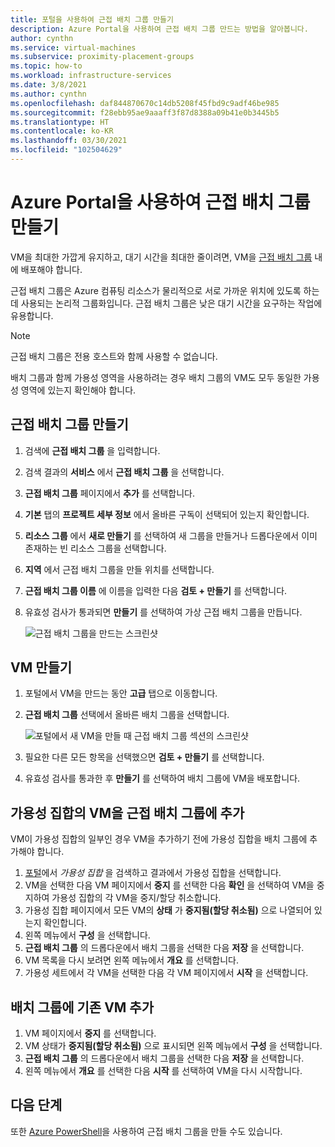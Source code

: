 ```yaml
---
title: 포털을 사용하여 근접 배치 그룹 만들기
description: Azure Portal을 사용하여 근접 배치 그룹 만드는 방법을 알아봅니다.
author: cynthn
ms.service: virtual-machines
ms.subservice: proximity-placement-groups
ms.topic: how-to
ms.workload: infrastructure-services
ms.date: 3/8/2021
ms.author: cynthn
ms.openlocfilehash: daf844870670c14db5208f45fbd9c9adf46be985
ms.sourcegitcommit: f28ebb95ae9aaaff3f87d8388a09b41e0b3445b5
ms.translationtype: HT
ms.contentlocale: ko-KR
ms.lasthandoff: 03/30/2021
ms.locfileid: "102504629"
---
```

# <a name="create-a-proximity-placement-group-using-the-azure-portal"></a>Azure Portal을 사용하여 근접 배치 그룹 만들기

VM을 최대한 가깝게 유지하고, 대기 시간을 최대한 줄이려면, VM을 [근접 배치 그룹](../co-location.md#proximity-placement-groups) 내에 배포해야 합니다.

근접 배치 그룹은 Azure 컴퓨팅 리소스가 물리적으로 서로 가까운 위치에 있도록 하는 데 사용되는 논리적 그룹화입니다. 근접 배치 그룹은 낮은 대기 시간을 요구하는 작업에 유용합니다.

> [!NOTE]
> 근접 배치 그룹은 전용 호스트와 함께 사용할 수 없습니다.
>
> 배치 그룹과 함께 가용성 영역을 사용하려는 경우 배치 그룹의 VM도 모두 동일한 가용성 영역에 있는지 확인해야 합니다.
>

## <a name="create-the-proximity-placement-group"></a>근접 배치 그룹 만들기

1. 검색에 **근접 배치 그룹** 을 입력합니다.
1. 검색 결과의 **서비스** 에서 **근접 배치 그룹** 을 선택합니다.
1. **근접 배치 그룹** 페이지에서 **추가** 를 선택합니다.
1. **기본** 탭의 **프로젝트 세부 정보** 에서 올바른 구독이 선택되어 있는지 확인합니다.
1. **리소스 그룹** 에서 **새로 만들기** 를 선택하여 새 그룹을 만들거나 드롭다운에서 이미 존재하는 빈 리소스 그룹을 선택합니다. 
1. **지역** 에서 근접 배치 그룹을 만들 위치를 선택합니다.
1. **근접 배치 그룹 이름** 에 이름을 입력한 다음 **검토 + 만들기** 를 선택합니다.
1. 유효성 검사가 통과되면 **만들기** 를 선택하여 가상 근접 배치 그룹을 만듭니다.

    ![근접 배치 그룹을 만드는 스크린샷](./media/ppg/ppg.png)


## <a name="create-a-vm"></a>VM 만들기

1. 포털에서 VM을 만드는 동안 **고급** 탭으로 이동합니다. 
1. **근접 배치 그룹** 선택에서 올바른 배치 그룹을 선택합니다. 

    ![포털에서 새 VM을 만들 때 근접 배치 그룹 섹션의 스크린샷](./media/ppg/vm-ppg.png)

1. 필요한 다른 모든 항목을 선택했으면 **검토 + 만들기** 를 선택합니다.
1. 유효성 검사를 통과한 후 **만들기** 를 선택하여 배치 그룹에 VM을 배포합니다.


## <a name="add-vms-in-an-availability-set-to-a-proximity-placement-group"></a>가용성 집합의 VM을 근접 배치 그룹에 추가

VM이 가용성 집합의 일부인 경우 VM을 추가하기 전에 가용성 집합을 배치 그룹에 추가해야 합니다.

1. [포털](https://portal.azure.com)에서 *가용성 집합* 을 검색하고 결과에서 가용성 집합을 선택합니다.
1. VM을 선택한 다음 VM 페이지에서 **중지** 를 선택한 다음 **확인** 을 선택하여 VM을 중지하여 가용성 집합의 각 VM을 중지/할당 취소합니다.
1. 가용성 집합 페이지에서 모든 VM의 **상태** 가 **중지됨(할당 취소됨)** 으로 나열되어 있는지 확인합니다.
1. 왼쪽 메뉴에서 **구성** 을 선택합니다.
1. **근접 배치 그룹** 의 드롭다운에서 배치 그룹을 선택한 다음 **저장** 을 선택합니다.
1. VM 목록을 다시 보려면 왼쪽 메뉴에서 **개요** 를 선택합니다. 
1. 가용성 세트에서 각 VM을 선택한 다음 각 VM 페이지에서 **시작** 을 선택합니다. 


## <a name="add-existing-vm-to-placement-group"></a>배치 그룹에 기존 VM 추가 


1. VM 페이지에서 **중지** 를 선택합니다.
1. VM 상태가 **중지됨(할당 취소됨)** 으로 표시되면 왼쪽 메뉴에서 **구성** 을 선택합니다.
1. **근접 배치 그룹** 의 드롭다운에서 배치 그룹을 선택한 다음 **저장** 을 선택합니다.
1. 왼쪽 메뉴에서 **개요** 를 선택한 다음 **시작** 를 선택하여 VM을 다시 시작합니다.

 

## <a name="next-steps"></a>다음 단계

또한 [Azure PowerShell](proximity-placement-groups.md)을 사용하여 근접 배치 그룹을 만들 수도 있습니다.